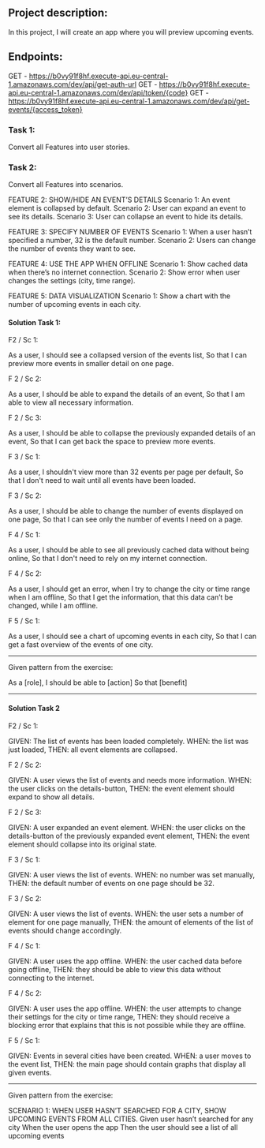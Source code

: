 ## Project description:

In this project, I will create an app where you will preview upcoming events.

##  Endpoints:

  GET - https://b0vy91f8hf.execute-api.eu-central-1.amazonaws.com/dev/api/get-auth-url
  GET - https://b0vy91f8hf.execute-api.eu-central-1.amazonaws.com/dev/api/token/{code}
  GET - https://b0vy91f8hf.execute-api.eu-central-1.amazonaws.com/dev/api/get-events/{access_token}

### Task 1:
Convert all Features into user stories.
### Task 2: 
Convert all Features into scenarios.

FEATURE 2: SHOW/HIDE AN EVENT’S DETAILS
Scenario 1: An event element is collapsed by default.
Scenario 2: User can expand an event to see its details.
Scenario 3: User can collapse an event to hide its details.

FEATURE 3: SPECIFY NUMBER OF EVENTS
Scenario 1: When a user hasn’t specified a number, 32 is the default number.
Scenario 2: Users can change the number of events they want to see.

FEATURE 4: USE THE APP WHEN OFFLINE
Scenario 1: Show cached data when there’s no internet connection.
Scenario 2: Show error when user changes the settings (city, time range).

FEATURE 5: DATA VISUALIZATION
Scenario 1: Show a chart with the number of upcoming events in each city.


#### Solution Task 1:

F2 / Sc 1:

As a user,
I should see a collapsed version of the events list,
So that I can preview more events in smaller detail on one page.

F 2 / Sc 2:

As a user,
I should be able to expand the details of an event,
So that I am able to view all necessary information.

F 2 / Sc 3:

As a user,
I should be able to collapse the previously expanded details of an event,
So that I can get back the space to preview more events.

F 3 / Sc 1:

As a user,
I shouldn't view more than 32 events per page per default,
So that I don't need to wait until all events have been loaded.

F 3 / Sc 2:

As a user,
I should be able to change the number of events displayed on one page,
So that I can see only the number of events I need on a page.

F 4 / Sc 1:

As a user,
I should be able to see all previously cached data without being online,
So that I don't need to rely on my internet connection.

F 4 / Sc 2:

As a user,
I should get an error, when I try to change the city or time range when I am offline,
So that I get the information, that this data can’t be changed, while I am offline.

F 5 / Sc 1:

As a user,
I should see a chart of upcoming events in each city,
So that I can get a fast overview of the events of one city.

____________

Given pattern from the exercise:

As a [role],
I should be able to [action]
So that [benefit]
____

#### Solution Task 2

F2 / Sc 1:

GIVEN: The list of events has been loaded completely.
WHEN: the list was just loaded,
THEN: all event elements are collapsed.

F 2 / Sc 2:

GIVEN: A user views the list of events  and needs more information.
WHEN: the user clicks on the details-button,
THEN: the event element should expand to show all details.

F 2 / Sc 3:

GIVEN: A user expanded an event element.
WHEN: the user clicks on the details-button of the previously expanded event element,
THEN: the event element should collapse into its original state.

F 3 / Sc 1:

GIVEN: A user views the list of events.
WHEN: no number was set manually,
THEN: the default number of events on one page should be 32.

F 3 / Sc 2:

GIVEN: A user views the list of events.
WHEN: the user sets a number of element for one page manually,
THEN: the amount of elements of the list of events should change accordingly.

F 4 / Sc 1:

GIVEN: A user uses the app offline.
WHEN: the user cached data before going offline,
THEN: they should be able to view this data without connecting to the internet.

F 4 / Sc 2:

GIVEN: A user uses the app offline.
WHEN: the user attempts to change their settings for the city or time range,
THEN: they should receive a blocking error that explains that this is not possible while they are offline.

F 5 / Sc 1:


GIVEN: Events in several cities have been created.
WHEN: a user moves to the event list,
THEN: the main page should contain graphs that display all given events.


______________

Given pattern from the exercise:

SCENARIO 1: WHEN USER HASN’T SEARCHED FOR A CITY, SHOW UPCOMING EVENTS FROM ALL CITIES.
Given user hasn’t searched for any city
When the user opens the app
Then the user should see a list of all upcoming events
